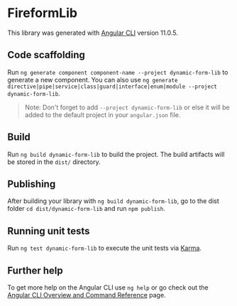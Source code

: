 # FireformLib

This library was generated with [Angular CLI](https://github.com/angular/angular-cli) version 11.0.5.

## Code scaffolding

Run `ng generate component component-name --project dynamic-form-lib` to generate a new component. You can also use `ng generate directive|pipe|service|class|guard|interface|enum|module --project dynamic-form-lib`.
> Note: Don't forget to add `--project dynamic-form-lib` or else it will be added to the default project in your `angular.json` file. 

## Build

Run `ng build dynamic-form-lib` to build the project. The build artifacts will be stored in the `dist/` directory.

## Publishing

After building your library with `ng build dynamic-form-lib`, go to the dist folder `cd dist/dynamic-form-lib` and run `npm publish`.

## Running unit tests

Run `ng test dynamic-form-lib` to execute the unit tests via [Karma](https://karma-runner.github.io).

## Further help

To get more help on the Angular CLI use `ng help` or go check out the [Angular CLI Overview and Command Reference](https://angular.io/cli) page.
